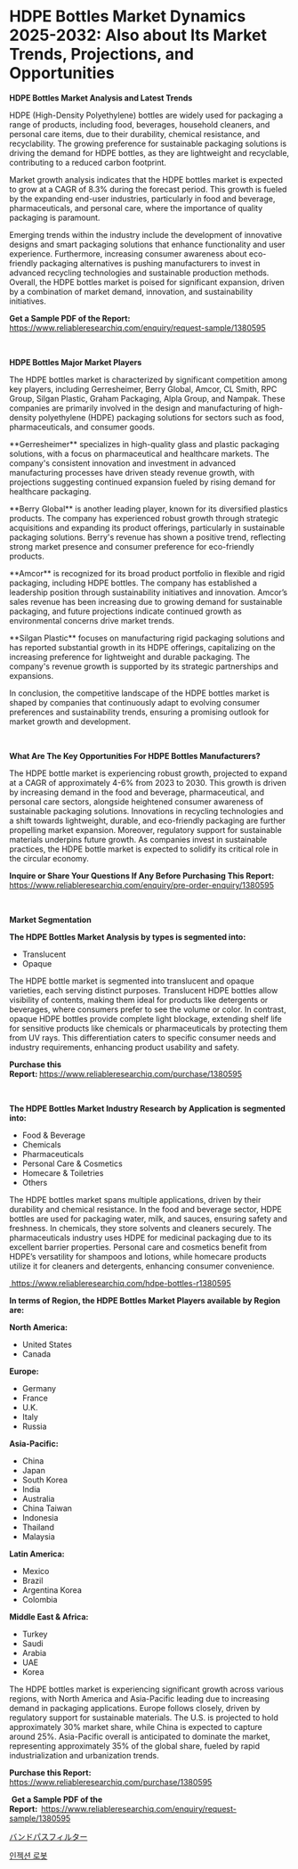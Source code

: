 <p><h1>HDPE Bottles Market Dynamics 2025-2032: Also about Its Market Trends, Projections, and Opportunities</h1></p><p><strong>HDPE Bottles Market Analysis and Latest Trends</strong></p>
<p><p>HDPE (High-Density Polyethylene) bottles are widely used for packaging a range of products, including food, beverages, household cleaners, and personal care items, due to their durability, chemical resistance, and recyclability. The growing preference for sustainable packaging solutions is driving the demand for HDPE bottles, as they are lightweight and recyclable, contributing to a reduced carbon footprint. </p><p>Market growth analysis indicates that the HDPE bottles market is expected to grow at a CAGR of 8.3% during the forecast period. This growth is fueled by the expanding end-user industries, particularly in food and beverage, pharmaceuticals, and personal care, where the importance of quality packaging is paramount. </p><p>Emerging trends within the industry include the development of innovative designs and smart packaging solutions that enhance functionality and user experience. Furthermore, increasing consumer awareness about eco-friendly packaging alternatives is pushing manufacturers to invest in advanced recycling technologies and sustainable production methods. Overall, the HDPE bottles market is poised for significant expansion, driven by a combination of market demand, innovation, and sustainability initiatives.</p></p>
<p><strong>Get a Sample PDF of the Report:&nbsp;</strong> <a href="https://www.reliableresearchiq.com/enquiry/request-sample/1380595?utm_campaign=1102&utm_medium=2&utm_source=Github&utm_content=ia&utm_term=01022025&utm_id=hdpe-bottles">https://www.reliableresearchiq.com/enquiry/request-sample/1380595</a></p>
<p>&nbsp;</p>
<p><strong>HDPE Bottles Major Market Players</strong></p>
<p><p>The HDPE bottles market is characterized by significant competition among key players, including Gerresheimer, Berry Global, Amcor, CL Smith, RPC Group, Silgan Plastic, Graham Packaging, Alpla Group, and Nampak. These companies are primarily involved in the design and manufacturing of high-density polyethylene (HDPE) packaging solutions for sectors such as food, pharmaceuticals, and consumer goods.</p><p>**Gerresheimer** specializes in high-quality glass and plastic packaging solutions, with a focus on pharmaceutical and healthcare markets. The company's consistent innovation and investment in advanced manufacturing processes have driven steady revenue growth, with projections suggesting continued expansion fueled by rising demand for healthcare packaging.</p><p>**Berry Global** is another leading player, known for its diversified plastics products. The company has experienced robust growth through strategic acquisitions and expanding its product offerings, particularly in sustainable packaging solutions. Berry's revenue has shown a positive trend, reflecting strong market presence and consumer preference for eco-friendly products.</p><p>**Amcor** is recognized for its broad product portfolio in flexible and rigid packaging, including HDPE bottles. The company has established a leadership position through sustainability initiatives and innovation. Amcor’s sales revenue has been increasing due to growing demand for sustainable packaging, and future projections indicate continued growth as environmental concerns drive market trends.</p><p>**Silgan Plastic** focuses on manufacturing rigid packaging solutions and has reported substantial growth in its HDPE offerings, capitalizing on the increasing preference for lightweight and durable packaging. The company's revenue growth is supported by its strategic partnerships and expansions.</p><p>In conclusion, the competitive landscape of the HDPE bottles market is shaped by companies that continuously adapt to evolving consumer preferences and sustainability trends, ensuring a promising outlook for market growth and development.</p></p>
<p>&nbsp;</p>
<p><strong>What Are The Key Opportunities For HDPE Bottles Manufacturers?</strong></p>
<p><p>The HDPE bottle market is experiencing robust growth, projected to expand at a CAGR of approximately 4-6% from 2023 to 2030. This growth is driven by increasing demand in the food and beverage, pharmaceutical, and personal care sectors, alongside heightened consumer awareness of sustainable packaging solutions. Innovations in recycling technologies and a shift towards lightweight, durable, and eco-friendly packaging are further propelling market expansion. Moreover, regulatory support for sustainable materials underpins future growth. As companies invest in sustainable practices, the HDPE bottle market is expected to solidify its critical role in the circular economy.</p></p>
<p><strong>Inquire or Share Your Questions If Any Before Purchasing This Report:</strong> <a href="https://www.reliableresearchiq.com/enquiry/pre-order-enquiry/1380595?utm_campaign=1102&utm_medium=2&utm_source=Github&utm_content=ia&utm_term=01022025&utm_id=hdpe-bottles">https://www.reliableresearchiq.com/enquiry/pre-order-enquiry/1380595</a></p>
<p>&nbsp;</p>
<p><strong>Market Segmentation</strong></p>
<p><strong>The HDPE Bottles Market Analysis by types is segmented into:</strong></p>
<p><ul><li>Translucent</li><li>Opaque</li></ul></p>
<p><p>The HDPE bottle market is segmented into translucent and opaque varieties, each serving distinct purposes. Translucent HDPE bottles allow visibility of contents, making them ideal for products like detergents or beverages, where consumers prefer to see the volume or color. In contrast, opaque HDPE bottles provide complete light blockage, extending shelf life for sensitive products like chemicals or pharmaceuticals by protecting them from UV rays. This differentiation caters to specific consumer needs and industry requirements, enhancing product usability and safety.</p></p>
<p><strong>Purchase this Report:&nbsp;</strong><a href="https://www.reliableresearchiq.com/purchase/1380595?utm_campaign=1102&utm_medium=2&utm_source=Github&utm_content=ia&utm_term=01022025&utm_id=hdpe-bottles">https://www.reliableresearchiq.com/purchase/1380595</a></p>
<p>&nbsp;</p>
<p><strong>The HDPE Bottles Market Industry Research by Application is segmented into:</strong></p>
<p><ul><li>Food & Beverage</li><li>Chemicals</li><li>Pharmaceuticals</li><li>Personal Care & Cosmetics</li><li>Homecare & Toiletries</li><li>Others</li></ul></p>
<p><p>The HDPE bottles market spans multiple applications, driven by their durability and chemical resistance. In the food and beverage sector, HDPE bottles are used for packaging water, milk, and sauces, ensuring safety and freshness. In chemicals, they store solvents and cleaners securely. The pharmaceuticals industry uses HDPE for medicinal packaging due to its excellent barrier properties. Personal care and cosmetics benefit from HDPE’s versatility for shampoos and lotions, while homecare products utilize it for cleaners and detergents, enhancing consumer convenience.</p></p>
<p><a href="https://www.reliableresearchiq.com/hdpe-bottles-r1380595?utm_campaign=1102&utm_medium=2&utm_source=Github&utm_content=ia&utm_term=01022025&utm_id=hdpe-bottles">&nbsp;https://www.reliableresearchiq.com/hdpe-bottles-r1380595</a></p>
<p><strong>In terms of Region, the HDPE Bottles Market Players available by Region are:</strong></p>
<p>
    <p> <strong> North America: </strong>
        <ul>
            <li>United States</li>
            <li>Canada</li>
        </ul>
        </p> 
    <p> <strong> Europe: </strong>
        <ul>
            <li>Germany</li>
            <li>France</li>
            <li>U.K.</li>
            <li>Italy</li>
            <li>Russia</li>
        </ul>
        </p> 
    <p> <strong> Asia-Pacific: </strong>
        <ul>
            <li>China</li>
            <li>Japan</li>
            <li>South Korea</li>
            <li>India</li>
            <li>Australia</li>
            <li>China Taiwan</li>
            <li>Indonesia</li>
            <li>Thailand</li>
            <li>Malaysia</li>
        </ul>
        </p> 
    <p> <strong> Latin America: </strong>
        <ul>
            <li>Mexico</li>
            <li>Brazil</li>
            <li>Argentina Korea</li>
            <li>Colombia</li>
        </ul>
        </p> 
    <p> <strong> Middle East & Africa: </strong>
        <ul>
            <li>Turkey</li>
            <li>Saudi</li>
            <li>Arabia</li>
            <li>UAE</li>
            <li>Korea</li>
        </ul>
    </p>
    </p>
<p><p>The HDPE bottles market is experiencing significant growth across various regions, with North America and Asia-Pacific leading due to increasing demand in packaging applications. Europe follows closely, driven by regulatory support for sustainable materials. The U.S. is projected to hold approximately 30% market share, while China is expected to capture around 25%. Asia-Pacific overall is anticipated to dominate the market, representing approximately 35% of the global share, fueled by rapid industrialization and urbanization trends.</p></p>
<p><strong>Purchase this Report: </strong><a href="https://www.reliableresearchiq.com/purchase/1380595?utm_campaign=1102&utm_medium=2&utm_source=Github&utm_content=ia&utm_term=01022025&utm_id=hdpe-bottles">https://www.reliableresearchiq.com/purchase/1380595</a></p>
<p>&nbsp;<strong>Get a Sample PDF of the Report:&nbsp;&nbsp;</strong><a href="https://www.reliableresearchiq.com/enquiry/request-sample/1380595?utm_campaign=1102&utm_medium=2&utm_source=Github&utm_content=ia&utm_term=01022025&utm_id=hdpe-bottles">https://www.reliableresearchiq.com/enquiry/request-sample/1380595</a></p>
<p><strong></strong></p>
<p><p><a href="https://github.com/mohamedbakry57/Market-Research-Report-List-6/blob/main/325068134569.md?utm_campaign=1102&utm_medium=2&utm_source=Github&utm_content=ia&utm_term=01022025&utm_id=hdpe-bottles">バンドパスフィルター</a></p><p><a href="https://github.com/laholand/Market-Research-Report-List-7/blob/main/210016134708.md?utm_campaign=1102&utm_medium=2&utm_source=Github&utm_content=ia&utm_term=01022025&utm_id=hdpe-bottles">인젝션 로봇</a></p></p>